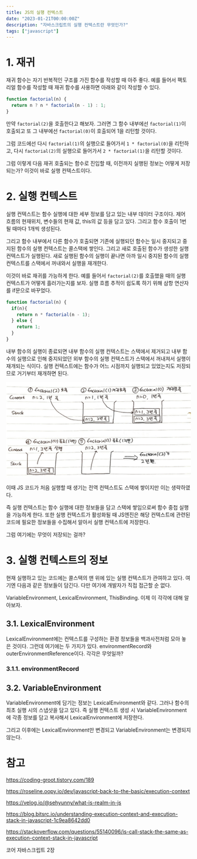 ```yaml
---
title: JS의 실행 컨텍스트
date: "2023-01-21T00:00:00Z"
description: "자바스크립트의 실행 컨텍스트란 무엇인가?"
tags: ["javascript"]
---
```


# 1. 재귀

재귀 함수는 자기 반복적인 구조를 가진 함수를 작성할 때 아주 좋다. 예를 들어서 팩토리얼 함수를 작성할 때 재귀 함수를 사용하면 아래와 같이 작성할 수 있다.

```js
function factorial(n) {
  return n ? n * factorial(n - 1) : 1;
}
```

만약 `factorial(2)`을 호출한다고 해보자. 그러면 그 함수 내부에선 `factorial(1)`이 호출되고 또 그 내부에선 `factorial(0)`이 호출되어 1을 리턴할 것이다. 

그럼 코드에선 다시 `factorial(1)`의 실행으로 들어가서 `1 * factorial(0)`을 리턴하고, 다시 `factorial(2)`의 실행으로 들어가서 `2 * factorial(1)`을 리턴할 것이다.

그럼 이렇게 다음 재귀 호출되는 함수로 진입할 때, 이전까지 실행된 정보는 어떻게 저장되는가? 이것이 바로 실행 컨텍스트이다.

# 2. 실행 컨텍스트

실행 컨텍스트는 함수 실행에 대한 세부 정보를 담고 있는 내부 데이터 구조이다. 제어 흐름의 현재위치, 변수들의 현재 값, this의 값 등을 담고 있다. 그리고 함수 호출이 1번 될 때마다 1개씩 생성된다.

그리고 함수 내부에서 다른 함수가 호출되면 기존에 실행되던 함수는 일시 중지되고 중지된 함수의 실행 컨텍스트는 콜스택에 쌓인다. 그리고 새로 호출된 함수가 생성한 실행 컨텍스트가 실행된다. 새로 실행된 함수의 실행이 끝나면 아까 일시 중지된 함수의 실행 컨텍스트를 스택에서 꺼내와서 실행을 재개한다.

이것이 바로 재귀를 가능하게 한다. 예를 들어서 `factorial(2)`를 호출했을 때의 실행 컨텍스트가 어떻게 흘러가는지를 보자. 실행 흐름 추적이 쉽도록 하기 위해 삼항 연산자를 if문으로 바꾸었다.

```js
function factorial(n) {
  if(n){
    return n * factorial(n - 1);
  } else {
    return 1;
  }
}
```

내부 함수의 실행이 종료되면 내부 함수의 실행 컨텍스트는 스택에서 제거되고 내부 함수의 실행으로 인해 중지되었던 외부 함수의 실행 컨텍스트가 스택에서 꺼내져서 실행이 재개되는 식이다. 실행 컨텍스트에는 함수가 어느 시점까지 실행되고 있었는지도 저장되므로 거기부터 재개하면 된다.

![simulation](./context_simulation.jpeg)

이때 JS 코드가 처음 실행할 때 생기는 전역 컨텍스트도 스택에 쌓이지만 이는 생략하였다.

즉 실행 컨텍스트는 함수 실행에 대한 정보들을 담고 스택에 쌓임으로써 함수 중첩 실행을 가능하게 한다. 또한 실행 컨텍스트가 활성화될 때 JS엔진은 해당 컨텍스트에 관련된 코드에 필요한 정보들을 수집해서 알아서 실행 컨텍스트에 저장한다.

그럼 여기에는 무엇이 저장되는 걸까?

# 3. 실행 컨텍스트의 정보

현재 실행하고 있는 코드에는 콜스택의 맨 위에 있는 실행 컨텍스트가 관여하고 있다. 여기엔 다음과 같은 정보들이 담긴다. 다만 여기에 개발자가 직접 접근할 순 없다.

VariableEnvironment, LexicalEnvironment, ThisBinding. 이제 이 각각에 대해 알아보자.

## 3.1. LexicalEnvironment

LexicalEnvironment에는 컨텍스트를 구성하는 환경 정보들을 백과사전처럼 모아 놓은 것이다. 그런데 여기에는 두 가지가 있다. environmentRecord와 outerEnvironmentReference이다. 각각은 무엇일까?

### 3.1.1. environmentRecord



## 3.2. VariableEnvironment

VariableEnvironment에 담기는 정보는 LexicalEnvironment와 같다. 그러나 함수의 최초 실행 시의 스냅샷을 담고 있다. 즉 실행 컨텍스트 생성 시 VariableEnvironment에 각종 정보를 담고 복사해서 LexicalEnvironment에 저장한다. 

그리고 이후에는 LexicalEnvironment만 변경되고 VariableEnvironment는 변경되지 않는다.



# 참고

https://coding-groot.tistory.com/189

https://roseline.oopy.io/dev/javascript-back-to-the-basic/execution-context

https://velog.io/@sehyunny/what-is-realm-in-js

https://blog.bitsrc.io/understanding-execution-context-and-execution-stack-in-javascript-1c9ea8642dd0

https://stackoverflow.com/questions/55140096/is-call-stack-the-same-as-execution-context-stack-in-javascript

코어 자바스크립트 2장